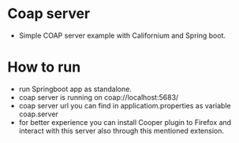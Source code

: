 # Coap server #

- Simple COAP server example with Californium and Spring boot.


# How to run #

- run Springboot app as standalone.
- coap server is running on coap://localhost:5683/
- coap server url you can find in applicatiom.properties as variable coap.server
- for better experience you can install Cooper plugin to Firefox and interact with this server also through this mentioned extension.


